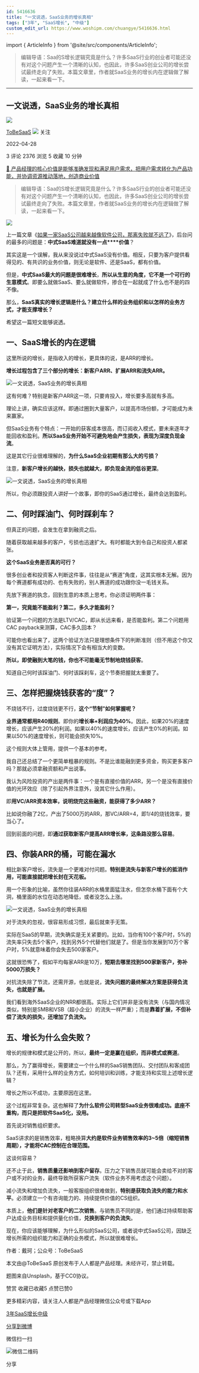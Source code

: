 ```yaml
---
id: 5416636
title: "一文说透，SaaS业务的增长真相"
tags: ["3年", "SaaS增长", "中级"]
custom_edit_url: https://www.woshipm.com/chuangye/5416636.html
---
```

import { ArticleInfo } from '@site/src/components/ArticleInfo';

<ArticleInfo
    author="ToBeSaaS"
    authorLink="https://www.woshipm.com/u/1341134"
    published="2022-04-28"
    views={2376}
    comments={3}
    collects={5}
/>

> 编辑导语：Saa的S增长逻辑究竟是什么？许多SaaS行业的创业者可能还没有对这个问题产生一个清晰的认知，也因此，许多SaaS创业公司的增长尝试最终走向了失败。本篇文章里，作者就SaaS业务的增长内在逻辑做了解读，一起来看一下。

---

## 一文说透，SaaS业务的增长真相

[![](https://static.qidianla.com/woshipm_def_head_1.jpg?imageView2/1/w/72/h/72/q/100)](https://www.woshipm.com/u/1341134)

[ToBeSaaS](https://www.woshipm.com/u/1341134) ![](https://static.woshipm.com/tag/1101_1@2x.png) 关注

2022-04-28

3 评论 2376 浏览 5 收藏 10 分钟

[🔗 产品经理的核心价值是能够准确发现和满足用户需求，把用户需求转化为产品功能，并协调资源推动落地，创造商业价值](https://ke.qidianla.com/courses/90pm)

> 编辑导语：Saa的S增长逻辑究竟是什么？许多SaaS行业的创业者可能还没有对这个问题产生一个清晰的认知，也因此，许多SaaS创业公司的增长尝试最终走向了失败。本篇文章里，作者就SaaS业务的增长内在逻辑做了解读，一起来看一下。

![](https://image.woshipm.com/wp-files/2022/04/aCDVPgiLwLyZcRVQiuAd.jpg)

上一篇文章《[如果一家SaaS公司越来越像软件公司，那离失败就不远了](http://www.woshipm.com/it/5410985.html)》，后台问的最多的问题是：**中式SaaS难道就****没有****一点****价值**？

其实这是一个误解，我从来没说过中式SaaS没有价值。相反，只要为客户提供看得见的、有共识的业务价值，则无论是软件、还是SaaS，都有价值。

但是，**中式SaaS最大的问题是很难增长**，**所以从生意的角度，它不是一个可行的生意模式**。即要么就做SaaS、要么就做软件，掺合在一起就成了什么也不是的四不像。

那么，**SaaS真实的增长逻辑是什么？建立什么样的业务组织和以怎样的业务方式，才能支撑增长？**

希望这一篇短文能够说透。

## 一、SaaS增长的内在逻辑

这里所说的增长，是指收入的增长，更具体的说，是ARR的增长。

**增长过程包含了三个部分的增长：新客户ARR、扩展ARR和流失ARR。**

![一文说透，SaaS业务的增长真相](https://image.woshipm.com/wp-files/2022/04/sAWid3PKVFnMvTUHPzfs.png)

这有何难？特别是新客户ARR这一项，只要肯投入，增长要多高就有多高。

理论上讲，确实应该这样。即通过圈到大量客户，以提高市场份额，才可能成为未来赢家。

但SaaS业务有个特点：一开始的获客成本很高，而订阅收入模式，要未来逐年才能回收和盈利。**所以SaaS业务开始不可避免地会产生损失，表现为深度负现金流**。

这是其它行业很难理解的，**为什么SaaS企业初期有那么大的亏损？**

注意，**新客户增长的越快，损失也就越大，即负现金流的低谷更深**。

![一文说透，SaaS业务的增长真相](https://image.woshipm.com/wp-files/2022/04/FcEjw8Ue513N2IFWzcaR.png)

所以，你必须跟投资人讲好一个故事，即你的SaaS通过增长，最终会达到盈利。

## 二、何时踩油门、何时踩刹车？

但真正的问题，会发生在拿到融资之后。

随着获取越来越多的客户，亏损也迅速扩大。有时都能大到令自己和投资人都紧张。

**这个SaaS业务是否真的可行？**

很多创业者和投资客人判断这件事，往往是从“赛道”角度，这其实根本无解。因为每个赛道都有成功的、也有失败的，别人赛道的成功跟你没一毛钱关系。

先放下赛道的执念，回到生意的本质上思考。你必须证明两件事：

**第一，究竟能不能盈利？第二，多久才能盈利？**

验证第一个问题的方法是LTV/CAC，即从长远来看，是否能盈利。第二个问题用CAC payback来测算，CAC多久回本？

可能你也看出来了，这两个验证方法只是理想条件下的判断准则（但不用这个你又没有其它证明方法），实际情况下会有相当大的变数。

**所以，即使融到大笔的钱，你也不可能毫无节制地烧钱获客**。

知道自己何时该踩油门、何时该踩刹车，这个节奏把握就太重要了。

## 三、怎样把握烧钱获客的“度”？

不烧钱不行，过度烧钱更不行，**这个“节制”如何掌握呢？**

**业界通常都用R40规则**。即你的**增长率+利润应****为****40%**。因此，如果20%的速度增长，应该产生20%的利润。如果以40%的速度增长，应该产生0%的利润。如果以50%的速度增长，则可能会损失10%。

这个规则大体上管用，提供一个基本的参考。

我自己还总结了一个更简单粗暴的规则。不是比谁能融到更多资金，购买更多客户吗？那就必须拿融资额和产出说事。

我认为风险投资的产出是两件事：一个是有直接价值的ARR，另一个是没有直接价值的光环效应（除了引起外界注意外，没其它什么作用）。

即**用VC/ARR资本效率，说明烧完这些融资，能获得了多少ARR？**

比如说你融了2亿，产出了5000万的ARR，那VC/ARR=4，即1/4的烧钱效率，要当心了。

回到前面的问题，即**通过获取新客户提高ARR增长率，这条路没那么容易**。

## 四、你装ARR的桶，可能在漏水

相比新客户增长，流失是一个更难对付问题。**特别是流失与新客户增长的抵消作用，可能直接就把增长封在天花板。**

用一个形象的比喻，虽然你往装ARR的水桶里面猛注水，但怎奈水桶下面有个大洞，桶里面的水位在动态地降低，或者没怎么上涨。

![一文说透，SaaS业务的增长真相](https://image.woshipm.com/wp-files/2022/04/SoIOwWzydxqZwlRSH9bT.png)

对于流失的忽视，很容易形成习惯，最后就束手无策。

实际在SaaS的早期，流失确实是无关紧要的。比如，当你有100个客户时，5%的流失率只失去5个客户，找到另外5个代替他们就是了。但是当你发展到10万个客户时，5%就意味着你会失去500家客户。

这就很恐怖了，假如平均每家ARR是10万，**短期去哪里找到500家新客户，弥补5000万损失？**

对抗流失除了节流，还需开源，也就是说，**流失问题的最终解决方案是获得负流失，也就是扩展。**

我们看到海外SaaS企业的NRR都很高。实际上它们并非是没有流失（与国内情况类似，特别是SMB和VSB（超小企业）的流失一样严重）；而是**靠着扩展，不但补偿了流失的损失，还增加了负流失。**

## 五、增长为什么会失败？

增长的规律和模式是公开的，所以，**最终一定是赢在组织，而非模式或赛道**。

那么，为了赢得增长，需要建立一个什么样的SaaS销售团队、交付团队和客成团队？还有，采用什么样的业务方式，如何培训和训练，才能支持和实现上述增长逻辑？

增长之所以不成功，主要原因在这里。

这个过程非常复杂。这也解释了**为什么软件公司转型SaaS业务很难成功。底座不重构，而只是把软件SaaS化，没用。**

首先说对销售组织要求。

SaaS讲求的是销售效率，粗略换算**大约是软件业务销售效率的3~5倍（缩短销售周期），才能将CAC控制在合理范围。**

这谈何容易？

还不止于此，**销售质量还影响到客户留存**。压力之下销售员就可能会卖给不对的客户或不对的业务，最终导致所获客户流失（软件业务不用考虑这个问题）。

减小流失和增加负流失，一般客服组织很难做到，**特别是获取负流失的能力和水平**。必须建立一个有咨询能力的、持续提供价值的CS组织。

本质上，**他们是针对老客户的二次销售**。与销售员不同的是，他们通过持续帮助客户达成业务目标和提供量化价值，**兑换到客户的负流失**。

现在，你应该能够理解，为什么形似的SaaS公司，或者说中式SaaS公司，因缺乏增长所需的组织能力和正确的业务模式，所以就很难增长。

作者：戴珂；公众号：ToBeSaaS

本文由@ToBeSaaS 原创发布于人人都是产品经理。未经许可，禁止转载。

题图来自Unsplash，基于CC0协议。

赞赏 收藏已收藏5 点赞已赞0

更多精彩内容，请关注人人都是产品经理微信公众号或下载App

[3年](https://www.woshipm.com/tag/3%e5%b9%b4)[SaaS增长](https://www.woshipm.com/tag/saas%e5%a2%9e%e9%95%bf)[中级](https://www.woshipm.com/tag/%e4%b8%ad%e7%ba%a7)

[分享到微博](https://service.weibo.com/share/share.php?appkey=2775287854&title=一文说透，SaaS业务的增长真相&url=https://www.woshipm.com/chuangye/5416636.html&pic=https://image.woshipm.com/wp-files/2022/04/aCDVPgiLwLyZcRVQiuAd.jpg)

微信扫一扫

![微信二维码](https://api.pwmqr.com/qrcode/create/?url=https://www.woshipm.com/chuangye/5416636.html)

分享